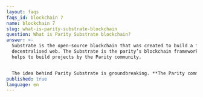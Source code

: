```yaml
---
layout: faqs
faqs_id: blockchain 7
name: blockchain 7
slug: what-is-parity-substrate-blockchain
question: What is Parity Substrate blockchain?
answer: >-
  Substrate is the open-source blockchain that was created to build a future
  decentralised web. The Substrate is the parity’s blockchain framework that
  helps to build projects by the Parity community. 


  The idea behind Parity Substrate is groundbreaking. **The Parity community works on building the internet where all users will be the owners of their identity and won’t be dependent on tech giants that nowadays store our data.** From the software development perspective, Substrate has interesting advantages compared to Ethereum. Ethereum requires using smart contracts to build other blocks. Substrate enables to customise the whole business logic for clients needs. You can create your own consensus, proof of work and other crucial parts of your blockchain system. At Bright Inventions, we are particularly interested in Substrate and support the community by developing the [Bright Treasury application](/projects/bright-treasury/) that helps blockchain developers get funds for their Substrate projects.
published: true
language: en
---
```

